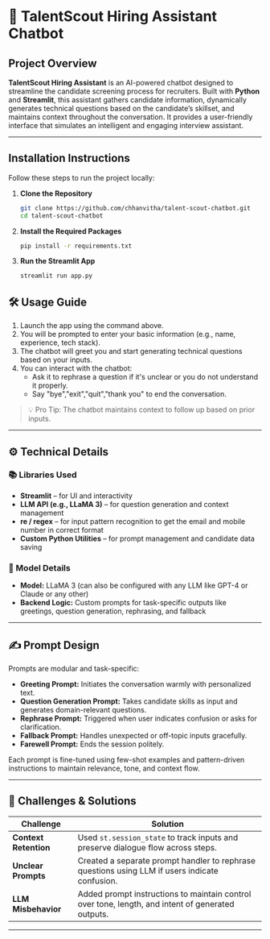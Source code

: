 
# 🤖 TalentScout Hiring Assistant Chatbot

##  Project Overview

**TalentScout Hiring Assistant** is an AI-powered chatbot designed to streamline the candidate screening process for recruiters. Built with **Python** and **Streamlit**, this assistant gathers candidate information, dynamically generates technical questions based on the candidate’s skillset, and maintains context throughout the conversation. It provides a user-friendly interface that simulates an intelligent and engaging interview assistant.

---

##  Installation Instructions

Follow these steps to run the project locally:

1. **Clone the Repository**
   ```bash
   git clone https://github.com/chhanvitha/talent-scout-chatbot.git
   cd talent-scout-chatbot
   ```

3. **Install the Required Packages**
   ```bash
   pip install -r requirements.txt
   ```

4. **Run the Streamlit App**
   ```bash
   streamlit run app.py
   ```



## 🛠️ Usage Guide

1. Launch the app using the command above.
2. You will be prompted to enter your basic information (e.g., name, experience, tech stack).
3. The chatbot will greet you and start generating technical questions based on your inputs.
4. You can interact with the chatbot:
   - Ask it to rephrase a question if it's unclear or you do not understand it properly.
   - Say "bye","exit","quit","thank you"  to end the conversation.

> 💡 Pro Tip: The chatbot maintains context to follow up based on prior inputs.

---

## ⚙️ Technical Details

### 📚 Libraries Used
- **Streamlit** – for UI and interactivity
- **LLM API (e.g., LLaMA 3)** – for question generation and context management
- **re / regex** – for input pattern recognition to get the email and mobile number in correct format
- **Custom Python Utilities** – for prompt management and candidate data saving

### 🧠 Model Details
- **Model:** LLaMA 3 (can also be configured with any LLM like GPT-4 or Claude or any other)
- **Backend Logic:** Custom prompts for task-specific outputs like greetings, question generation, rephrasing, and fallback

---

## ✍️ Prompt Design

Prompts are modular and task-specific:
- **Greeting Prompt:** Initiates the conversation warmly with personalized text.
- **Question Generation Prompt:** Takes candidate skills as input and generates domain-relevant questions.
- **Rephrase Prompt:** Triggered when user indicates confusion or asks for clarification.
- **Fallback Prompt:** Handles unexpected or off-topic inputs gracefully.
- **Farewell Prompt:** Ends the session politely.

Each prompt is fine-tuned using few-shot examples and pattern-driven instructions to maintain relevance, tone, and context flow.

---

## 🧩 Challenges & Solutions

| Challenge | Solution |
|----------|----------|
| **Context Retention** | Used `st.session_state` to track inputs and preserve dialogue flow across steps. |
| **Unclear Prompts** | Created a separate prompt handler to rephrase questions using LLM if users indicate confusion. |
| **LLM Misbehavior** | Added prompt instructions to maintain control over tone, length, and intent of generated outputs. |

---
